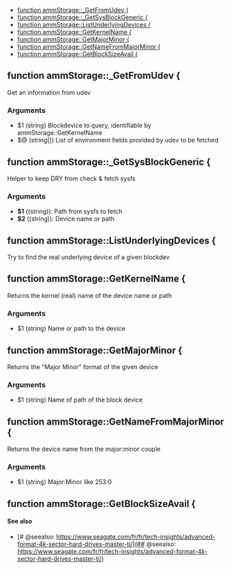 
* [function ammStorage::_GetFromUdev {](#function-ammstoragegetfromudev-)
* [function ammStorage::_GetSysBlockGeneric {](#function-ammstoragegetsysblockgeneric-)
* [function ammStorage::ListUnderlyingDevices {](#function-ammstoragelistunderlyingdevices-)
* [function ammStorage::GetKernelName {](#function-ammstoragegetkernelname-)
* [function ammStorage::GetMajorMinor {](#function-ammstoragegetmajorminor-)
* [function ammStorage::GetNameFromMajorMinor {](#function-ammstoragegetnamefrommajorminor-)
* [function ammStorage::GetBlockSizeAvail {](#function-ammstoragegetblocksizeavail-)


## function ammStorage::_GetFromUdev {

 Get an information from udev

### Arguments

*  $1 (string)   Blockdevice to query, identifiable by ammStorage::GetKernelName
*  $@ (string[]) List of environment fields provided by udev to be fetched

## function ammStorage::_GetSysBlockGeneric {

 Helper to keep DRY from check & fetch sysfs

### Arguments

* **$1** ((string)): Path from sysfs to fetch
* **$2** ((string)): Device name or path

## function ammStorage::ListUnderlyingDevices {

 Try to find the real underlying device of a given blockdev

## function ammStorage::GetKernelName {

 Returns the kernel (real) name of the device name or path

### Arguments

* $1  (string) Name or path to the device

## function ammStorage::GetMajorMinor {

 Returns the "Major Minor" format of the given device

### Arguments

* $1  (string) Name of path of the block device

## function ammStorage::GetNameFromMajorMinor {

 Returns the device name from the major:minor couple

### Arguments

* $1  (string) Major:Minor like 253:0

## function ammStorage::GetBlockSizeAvail {

#### See also

* [# @seealso:  https://www.seagate.com/fr/fr/tech-insights/advanced-format-4k-sector-hard-drives-master-ti/](## @seealso:  https://www.seagate.com/fr/fr/tech-insights/advanced-format-4k-sector-hard-drives-master-ti/)

